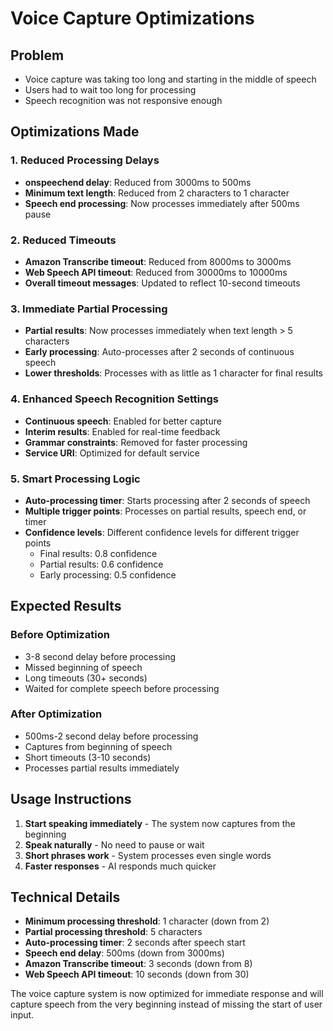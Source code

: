 # Voice Capture Optimizations

## Problem
- Voice capture was taking too long and starting in the middle of speech
- Users had to wait too long for processing
- Speech recognition was not responsive enough

## Optimizations Made

### 1. Reduced Processing Delays
- **onspeechend delay**: Reduced from 3000ms to 500ms
- **Minimum text length**: Reduced from 2 characters to 1 character
- **Speech end processing**: Now processes immediately after 500ms pause

### 2. Reduced Timeouts
- **Amazon Transcribe timeout**: Reduced from 8000ms to 3000ms
- **Web Speech API timeout**: Reduced from 30000ms to 10000ms
- **Overall timeout messages**: Updated to reflect 10-second timeouts

### 3. Immediate Partial Processing
- **Partial results**: Now processes immediately when text length > 5 characters
- **Early processing**: Auto-processes after 2 seconds of continuous speech
- **Lower thresholds**: Processes with as little as 1 character for final results

### 4. Enhanced Speech Recognition Settings
- **Continuous speech**: Enabled for better capture
- **Interim results**: Enabled for real-time feedback
- **Grammar constraints**: Removed for faster processing
- **Service URI**: Optimized for default service

### 5. Smart Processing Logic
- **Auto-processing timer**: Starts processing after 2 seconds of speech
- **Multiple trigger points**: Processes on partial results, speech end, or timer
- **Confidence levels**: Different confidence levels for different trigger points
  - Final results: 0.8 confidence
  - Partial results: 0.6 confidence
  - Early processing: 0.5 confidence

## Expected Results

### Before Optimization
- 3-8 second delay before processing
- Missed beginning of speech
- Long timeouts (30+ seconds)
- Waited for complete speech before processing

### After Optimization
- 500ms-2 second delay before processing
- Captures from beginning of speech
- Short timeouts (3-10 seconds)
- Processes partial results immediately

## Usage Instructions

1. **Start speaking immediately** - The system now captures from the beginning
2. **Speak naturally** - No need to pause or wait
3. **Short phrases work** - System processes even single words
4. **Faster responses** - AI responds much quicker

## Technical Details

- **Minimum processing threshold**: 1 character (down from 2)
- **Partial processing threshold**: 5 characters
- **Auto-processing timer**: 2 seconds after speech start
- **Speech end delay**: 500ms (down from 3000ms)
- **Amazon Transcribe timeout**: 3 seconds (down from 8)
- **Web Speech API timeout**: 10 seconds (down from 30)

The voice capture system is now optimized for immediate response and will capture speech from the very beginning instead of missing the start of user input.
